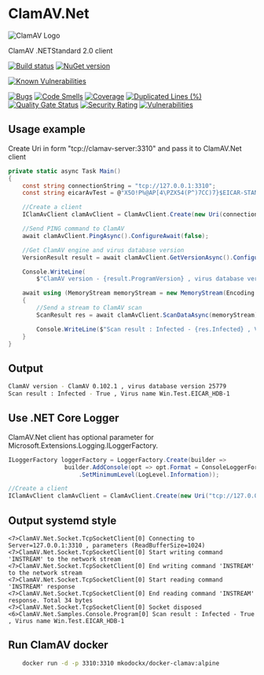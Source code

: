 # ClamAV.Net
![ClamAV Logo](http://www.clamav.net/assets/clamav-trademark.png)

ClamAV .NETStandard 2.0 client

[![Build status](https://ci.appveyor.com/api/projects/status/uep7igf5d3p9kbg2?svg=true)](https://ci.appveyor.com/project/petertsu/clamav-net)
[![NuGet version](https://badge.fury.io/nu/ClamAV.Net.svg)](https://badge.fury.io/nu/ClamAV.Net)

[![Known Vulnerabilities](https://snyk.io/test/github/petertsu/ClamAV.Net/badge.svg?targetFile=src/ClamAV.Net/ClamAV.Net.csproj)](https://snyk.io/test/github/petertsu/ClamAV.Net?targetFile=src/ClamAV.Net/ClamAV.Net.csproj)

[![Bugs](https://sonarcloud.io/api/project_badges/measure?project=petertsu_ClamAV.Net&metric=bugs)](https://sonarcloud.io/dashboard?id=petertsu_ClamAV.Net)
[![Code Smells](https://sonarcloud.io/api/project_badges/measure?project=petertsu_ClamAV.Net&metric=code_smells)](https://sonarcloud.io/dashboard?id=petertsu_ClamAV.Net)
[![Coverage](https://sonarcloud.io/api/project_badges/measure?project=petertsu_ClamAV.Net&metric=coverage)](https://sonarcloud.io/dashboard?id=petertsu_ClamAV.Net)
[![Duplicated Lines (%)](https://sonarcloud.io/api/project_badges/measure?project=petertsu_ClamAV.Net&metric=duplicated_lines_density)](https://sonarcloud.io/dashboard?id=petertsu_ClamAV.Net)
[![Quality Gate Status](https://sonarcloud.io/api/project_badges/measure?project=petertsu_ClamAV.Net&metric=alert_status)](https://sonarcloud.io/dashboard?id=petertsu_ClamAV.Net)
[![Security Rating](https://sonarcloud.io/api/project_badges/measure?project=petertsu_ClamAV.Net&metric=security_rating)](https://sonarcloud.io/dashboard?id=petertsu_ClamAV.Net)
[![Vulnerabilities](https://sonarcloud.io/api/project_badges/measure?project=petertsu_ClamAV.Net&metric=vulnerabilities)](https://sonarcloud.io/dashboard?id=petertsu_ClamAV.Net)


## Usage example
Create Uri in form "tcp://clamav-server:3310" and pass it to ClamAV.Net client

```csharp
private static async Task Main()
{
	const string connectionString = "tcp://127.0.0.1:3310";
	const string eicarAvTest = @"X5O!P%@AP[4\PZX54(P^)7CC)7}$EICAR-STANDARD-ANTIVIRUS-TEST-FILE!$H+H*";

	//Create a client
	IClamAvClient clamAvClient = ClamAvClient.Create(new Uri(connectionString));

	//Send PING command to ClamAV
	await clamAvClient.PingAsync().ConfigureAwait(false);

	//Get ClamAV engine and virus database version
	VersionResult result = await clamAvClient.GetVersionAsync().ConfigureAwait(false);

	Console.WriteLine(
		$"ClamAV version - {result.ProgramVersion} , virus database version {result.VirusDbVersion}");

	await using (MemoryStream memoryStream = new MemoryStream(Encoding.UTF8.GetBytes(eicarAvTest)))
	{
		//Send a stream to ClamAV scan
		ScanResult res = await clamAvClient.ScanDataAsync(memoryStream).ConfigureAwait(false);

		Console.WriteLine($"Scan result : Infected - {res.Infected} , Virus name {res.VirusName}");
	}
}
```
## Output

```bash
ClamAV version - ClamAV 0.102.1 , virus database version 25779
Scan result : Infected - True , Virus name Win.Test.EICAR_HDB-1
```

## Use .NET Core Logger
ClamAV.Net client has optional parameter for Microsoft.Extensions.Logging.ILoggerFactory.

```csharp
ILoggerFactory loggerFactory = LoggerFactory.Create(builder =>
                builder.AddConsole(opt => opt.Format = ConsoleLoggerFormat.Systemd)
                    .SetMinimumLevel(LogLevel.Information));

//Create a client
IClamAvClient clamAvClient = ClamAvClient.Create(new Uri("tcp://127.0.0.1:3310"), loggerFactory);
```
## Output systemd style

```
<7>ClamAV.Net.Socket.TcpSocketClient[0] Connecting to Server=127.0.0.1:3310 , parameters (ReadBufferSize=1024)
<7>ClamAV.Net.Socket.TcpSocketClient[0] Start writing command 'INSTREAM' to the network stream
<7>ClamAV.Net.Socket.TcpSocketClient[0] End writing command 'INSTREAM' to the network stream
<7>ClamAV.Net.Socket.TcpSocketClient[0] Start reading command 'INSTREAM' response
<7>ClamAV.Net.Socket.TcpSocketClient[0] End reading command 'INSTREAM' response. Total 34 bytes
<7>ClamAV.Net.Socket.TcpSocketClient[0] Socket disposed
<6>ClamAV.Net.Samples.Console.Program[0] Scan result : Infected - True , Virus name Win.Test.EICAR_HDB-1
```


## Run ClamAV docker

```bash
    docker run -d -p 3310:3310 mkodockx/docker-clamav:alpine
```
